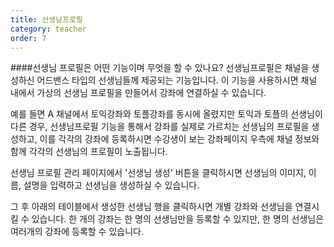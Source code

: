 ```yaml
---
title: 선생님프로필
category: teacher
order: 7
---
```

####선생님 프로필은 어떤 기능이며 무엇을 할 수 있나요?
선생님프로필은 채널을 생성하신 어드밴스 타입의 선생님들께 제공되는 기능입니다.
이 기능을 사용하시면 채널 내에서 가상의 선생님 프로필을 만들어서 강좌에 연결하실 수 있습니다.

예를 들면 A 채널에서 토익강좌와 토플강좌를 동시에 올렸지만 토익과 토플의 선생님이 다른 경우, 
선생님프로필 기능을 통해서 강좌를 실제로 가르치는 선생님의 프로필을 생성하고, 이를 각각의 강좌에 등록하시면
수강생이 보는 강좌페이지 우측에 채널 정보와 함께 각각의 선생님의 프로필이 노출됩니다.

선생님 프로필 관리 페이지에서 '선생님 생성' 버튼을 클릭하시면 
선생님의 이미지, 이름, 설명을 입력하고 선생님을 생성하실 수 있습니다.

그 후 아래의 테이블에서 생성한 선생님 행을 클릭하시면 개별 강좌와 선생님을 연결시킬 수 있습니다.
한 개의 강좌는 한 명의 선생님만을 등록할 수 있지만, 한 명의 선생님은 여러개의 강좌에 등록할 수 있습니다.
